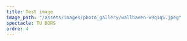 ```yaml
---
title: Test image
image_path: "/assets/images/photo_gallery/wallhaven-v9q1q5.jpeg"
spectacle: TU DORS
ordre: 4
---
```


